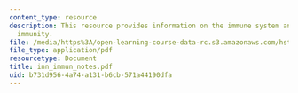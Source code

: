 ```yaml
---
content_type: resource
description: This resource provides information on the immune system and the innate
  immunity.
file: /media/https%3A/open-learning-course-data-rc.s3.amazonaws.com/hst-176-cellular-and-molecular-immunology-fall-2005/b731d9564a74a131b6cb571a44190dfa_inn_immun_notes.pdf
file_type: application/pdf
resourcetype: Document
title: inn_immun_notes.pdf
uid: b731d956-4a74-a131-b6cb-571a44190dfa
---
```

